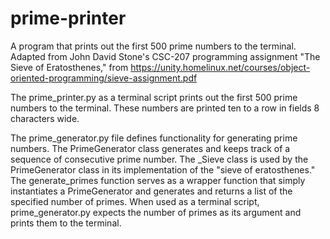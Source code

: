 # prime-printer
A program that prints out the first 500 prime numbers to the terminal.
Adapted from John David Stone's CSC-207 programming assignment "The
Sieve of Eratosthenes," from https://unity.homelinux.net/courses/object-oriented-programming/sieve-assignment.pdf

The prime_printer.py as a terminal script prints out the first 500
prime numbers to the terminal. These numbers are printed ten to a
row in fields 8 characters wide.


The prime_generator.py file defines functionality for generating
prime numbers. The PrimeGenerator class generates and keeps track
of a sequence of consecutive prime number. The _Sieve class is used
by the PrimeGenerator class in its implementation of the "sieve of
eratosthenes." The generate_primes function serves as a wrapper
function that simply instantiates a PrimeGenerator and generates
and returns a list of the specified number of primes. When used as
a terminal script, prime_generator.py expects the number of primes
as its argument and prints them to the terminal.